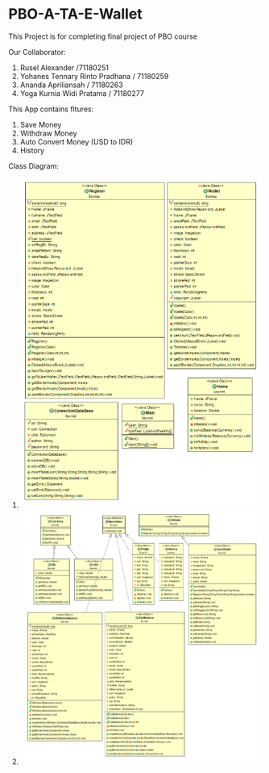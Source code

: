 # PBO-A-TA-E-Wallet
This Project is for completing final project of PBO course

Our Collaborator:
1. Rusel Alexander /71180251
2. Yohanes Tennary Rinto Pradhana / 71180259
3. Ananda Apriliansah / 71180263
4. Yoga Kurnia Widi Pratama / 71180277

This App contains fitures:
1. Save Money
3. Withdraw Money
4. Auto Convert Money (USD to IDR)
5. History

Class Diagram:
1. ![](Images/ClassDiagram1.png)
2. ![](Images/ClassDiagram2.png)
